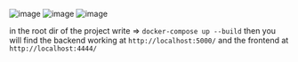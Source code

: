 ![image](https://github.com/programmer-weeb/front-back/assets/84931803/711181b5-cbce-451c-8912-49894961df21) ![image](https://github.com/programmer-weeb/front-back/assets/84931803/dafc1f6a-73d3-4c9a-97c9-a6733f44ad89) ![image](https://github.com/programmer-weeb/front-back/assets/84931803/e30dc442-d037-4049-8e89-78fa2455e34e)


in the root dir of the project write => `docker-compose up --build`
then you will find the backend working at `http://localhost:5000/`
and the frontend at `http://localhost:4444/`
